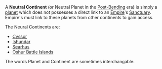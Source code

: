 A **Neutral Continent** (or Neutral Planet in the
[Post-Bending](../etc/The_Bending.md) era) is simply a
[planet](../locations/Planet.md) which does not possesses a direct link to an
[Empire](Empire.md)'s [Sanctuary](../locations/Sanctuary.md). Empire's must link
to these planets from other continents to gain access.

The Neural Continents are:

- [Cyssor](../locations/Cyssor.md)
- [Ishundar](../locations/Ishundar.md)
- [Searhus](../locations/Searhus.md)
- [Oshur Battle Islands](../locations/Oshur.md)

The words Planet and Continent are sometimes interchangable.
